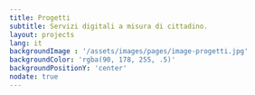```yaml
---
title: Progetti
subtitle: Servizi digitali a misura di cittadino.
layout: projects
lang: it
backgroundImage : '/assets/images/pages/image-progetti.jpg'
backgroundColor: 'rgba(90, 178, 255, .5)'
backgroundPositionY: 'center'
nodate: true
---
```

